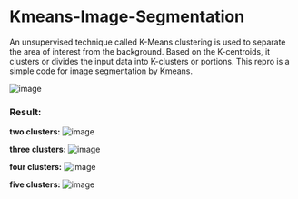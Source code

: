 # Kmeans-Image-Segmentation

An unsupervised technique called K-Means clustering is used to separate the area of interest from the background. Based on the K-centroids, it clusters or divides the input data into K-clusters or portions. This repro is a simple code for image segmentation by Kmeans.

![image](https://user-images.githubusercontent.com/21992001/188752237-012d7d3b-ee7e-468f-9180-a92c2f9707bf.png)

### Result:
**two clusters:**
![image](https://user-images.githubusercontent.com/21992001/188752304-a9df45b5-a6ea-4bc5-ba03-2acfd5682e93.png)

**three clusters:**
![image](https://user-images.githubusercontent.com/21992001/188752468-aa9ec901-e609-458a-8424-bc0d28bbdcbd.png)

**four clusters:**
![image](https://user-images.githubusercontent.com/21992001/188752562-05c37387-ce76-472b-b7b9-b676d8df61c6.png)

**five clusters:**
![image](https://user-images.githubusercontent.com/21992001/188752624-596a4303-8695-4a3d-bc37-d26c322c5553.png)
